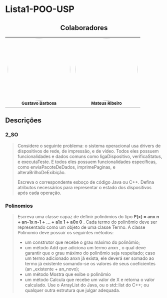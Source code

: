 # Lista1-POO-USP

<h2 align="center"><strong>Colaboradores</strong></h2>
<table align="center">
  <tr align="center">
    <td align="center"><a href="https://github.com/gustavosb64"><img style="border-radius: 50%;" src="https://avatars.githubusercontent.com/u/75621446?v=4" width="200px;" alt=""/><br /><sub><b>Gustavo Barbosa</b></sub></td>
    <td align="center"><a href="https://github.com/MateusBCC020"><img style="border-radius: 50%;" src="https://avatars.githubusercontent.com/u/61809283?v=4" width="200px;" alt=""/><br /><sub><b>Mateus Ribeiro</b></sub></td> 
  </tr>
</table>

## Descrições

### 2_SO
>Considere o seguinte problema: o sistema operacional usa drivers de dispositivos de rede, de
>impressão, e de vídeo. Todos eles possuem funcionalidades e dados comuns como
>ligaDispositivo, verificaStatus, e executaTeste. E todos eles possuem funcionalidades específicas,
>como enviaPacoteDeDados, imprimePaginas, e alteraBrilhoDeExibição.
>
>Escreva o correspondente esboço de código Java ou C++. Defina atributos necessários para
representar o estado dos dispositivos após cada operação.

### Polinomios
>Escreva uma classe capaz de definir polinômios do tipo **P(x) = anx
n + an-1x
n-1 + ... + a1x
1 + a0x
0**
.
Cada termo do polinômio deve ser representado como um objeto de uma classe Termo.
A classe Polinomio deve possuir os seguintes métodos:
>* um construtor que recebe o grau máximo do polinômio;
>*  um método Add que adiciona um termo anxn
, o qual deve garantir que o grau máximo do
polinômio seja respeitado; caso um termo adicionado anxn
já exista, ele deverá ser somado
ao termo já existente somando-se os valores de seus coeficientes (an _existente + an_novo);
>* um método Mostra que exibe o polinômio
>* um método Calcula que recebe um valor de X e retorna o valor calculado.
>Use o ArrayList do Java, ou o std::list do C++; ou qualquer outra estrutura que julgar adequada.
